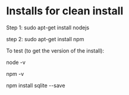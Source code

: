 # Installs for clean install
Step 1: sudo apt-get install nodejs

step 2: sudo apt-get install npm

To test (to get the version of the install): 

node -v 

npm -v 

npm install sqlite --save
